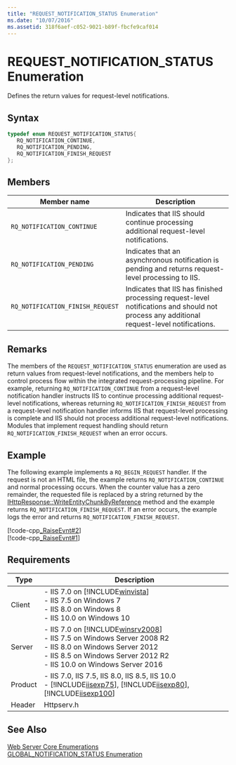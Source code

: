```yaml
---
title: "REQUEST_NOTIFICATION_STATUS Enumeration"
ms.date: "10/07/2016"
ms.assetid: 318f6aef-c052-9021-b89f-fbcfe9caf014
---
```

# REQUEST_NOTIFICATION_STATUS Enumeration
Defines the return values for request-level notifications.  
  
## Syntax  
  
```cpp  
typedef enum REQUEST_NOTIFICATION_STATUS{  
   RQ_NOTIFICATION_CONTINUE,  
   RQ_NOTIFICATION_PENDING,  
   RQ_NOTIFICATION_FINISH_REQUEST  
};  
```  
  
## Members  
  
|Member name|Description|  
|-----------------|-----------------|  
|`RQ_NOTIFICATION_CONTINUE`|Indicates that IIS should continue processing additional request-level notifications.|  
|`RQ_NOTIFICATION_PENDING`|Indicates that an asynchronous notification is pending and returns request-level processing to IIS.|  
|`RQ_NOTIFICATION_FINISH_REQUEST`|Indicates that IIS has finished processing request-level notifications and should not process any additional request-level notifications.|  
  
## Remarks  
 The members of the `REQUEST_NOTIFICATION_STATUS` enumeration are used as return values from request-level notifications, and the members help to control process flow within the integrated request-processing pipeline. For example, returning `RQ_NOTIFICATION_CONTINUE` from a request-level notification handler instructs IIS to continue processing additional request-level notifications, whereas returning `RQ_NOTIFICATION_FINISH_REQUEST` from a request-level notification handler informs IIS that request-level processing is complete and IIS should not process additional request-level notifications. Modules that implement request handling should return `RQ_NOTIFICATION_FINISH_REQUEST` when an error occurs.  
  
## Example  
 The following example implements a `RQ_BEGIN_REQUEST` handler. If the request is not an HTML file, the example returns `RQ_NOTIFICATION_CONTINUE` and normal processing occurs. When the counter value has a zero remainder, the requested file is replaced by a string returned by the [IHttpResponse::WriteEntityChunkByReference](../../web-development-reference/native-code-api-reference/ihttpresponse-writeentitychunkbyreference-method.md) method and the example returns `RQ_NOTIFICATION_FINISH_REQUEST`. If an error occurs, the example logs the error and returns `RQ_NOTIFICATION_FINISH_REQUEST`.  
  
 [!code-cpp[_RaiseEvnt#2](~/samples/snippets/cpp/VS_Snippets_IIS/IIS7/_RaiseEvnt/cpp/IHttpResponseWriteEntityChunkByReference.cpp#2)]  
[!code-cpp[_RaiseEvnt#1](~/samples/snippets/cpp/VS_Snippets_IIS/IIS7/_RaiseEvnt/cpp/IHttpResponseWriteEntityChunkByReference.cpp#1)]  
  
## Requirements  
  
|Type|Description|  
|----------|-----------------|  
|Client|-   IIS 7.0 on [!INCLUDE[winvista](../../wmi-provider/includes/winvista-md.md)]<br />-   IIS 7.5 on Windows 7<br />-   IIS 8.0 on Windows 8<br />-   IIS 10.0 on Windows 10|  
|Server|-   IIS 7.0 on [!INCLUDE[winsrv2008](../../wmi-provider/includes/winsrv2008-md.md)]<br />-   IIS 7.5 on Windows Server 2008 R2<br />-   IIS 8.0 on Windows Server 2012<br />-   IIS 8.5 on Windows Server 2012 R2<br />-   IIS 10.0 on Windows Server 2016|  
|Product|-   IIS 7.0, IIS 7.5, IIS 8.0, IIS 8.5, IIS 10.0<br />-   [!INCLUDE[iisexp75](../../web-development-reference/native-code-api-reference/includes/iisexp75-md.md)], [!INCLUDE[iisexp80](../../web-development-reference/native-code-api-reference/includes/iisexp80-md.md)], [!INCLUDE[iisexp100](../../web-development-reference/native-code-api-reference/includes/iisexp100-md.md)]|  
|Header|Httpserv.h|  
  
## See Also  
 [Web Server Core Enumerations](../../web-development-reference/native-code-api-reference/web-server-core-enumerations.md)   
 [GLOBAL_NOTIFICATION_STATUS Enumeration](../../web-development-reference/native-code-api-reference/global-notification-status-enumeration.md)